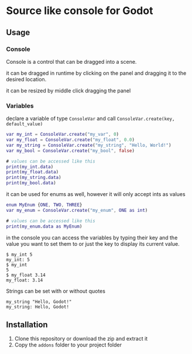 # Source like console for Godot

## Usage

### Console
Console is a control that can be dragged into a scene.

it can be dragged in runtime by clicking on the panel and dragging it to the desired location.

it can be resized by middle click dragging the panel

### Variables
declare a variable of type `ConsoleVar` and call `ConsoleVar.create(key, default_value)`

```gd
var my_int = ConsoleVar.create("my_var", 0)
var my_float = ConsoleVar.create("my_float", 0.0)
var my_string = ConsoleVar.create("my_string", "Hello, World!")
var my_bool = ConsoleVar.create("my_bool", false)

# values can be accessed like this
print(my_int.data)
print(my_float.data)
print(my_string.data)
print(my_bool.data)
```

it can be used for enums as well, however it will only accept ints as values

```gd
enum MyEnum {ONE, TWO, THREE}
var my_enum = ConsoleVar.create("my_enum", ONE as int)

# values can be accessed like this
print(my_enum.data as MyEnum)
```

in the console you can access the variables by typing their key and the value you want to set them to or just the key to display its current value.
```
$ my_int 5
my_int: 5
$ my_int
5
$ my_float 3.14
my_float: 3.14
```
Strings can be set with or without quotes
```
my_string "Hello, Godot!"
my_string: Hello, Godot!
```

## Installation
1. Clone this repository or download the zip and extract it 
2. Copy the `addons` folder to your project folder
